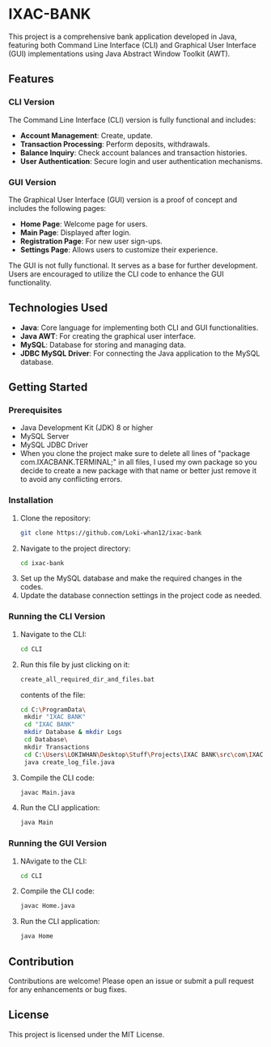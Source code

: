 # IXAC-BANK

This project is a comprehensive bank application developed in Java, featuring both Command Line Interface (CLI) and Graphical User Interface (GUI) implementations using Java Abstract Window Toolkit (AWT).

## Features

### CLI Version

The Command Line Interface (CLI) version is fully functional and includes:

- **Account Management**: Create, update.
- **Transaction Processing**: Perform deposits, withdrawals.
- **Balance Inquiry**: Check account balances and transaction histories.
- **User Authentication**: Secure login and user authentication mechanisms.

### GUI Version

The Graphical User Interface (GUI) version is a proof of concept and includes the following pages:

- **Home Page**: Welcome page for users.
- **Main Page**: Displayed after login.
- **Registration Page**: For new user sign-ups.
- **Settings Page**: Allows users to customize their experience.

The GUI is not fully functional. It serves as a base for further development. Users are encouraged to utilize the CLI code to enhance the GUI functionality.

## Technologies Used

- **Java**: Core language for implementing both CLI and GUI functionalities.
- **Java AWT**: For creating the graphical user interface.
- **MySQL**: Database for storing and managing data.
- **JDBC MySQL Driver**: For connecting the Java application to the MySQL database.

## Getting Started

### Prerequisites

- Java Development Kit (JDK) 8 or higher
- MySQL Server
- MySQL JDBC Driver
- When you clone the project make sure to delete all lines of "package com.IXACBANK.TERMINAL;" in all files, I used my own package so you decide to create a new package with that name or better just remove it to avoid any conflicting errors. 

### Installation

1. Clone the repository:
    ```sh
    git clone https://github.com/Loki-whan12/ixac-bank
    ```
2. Navigate to the project directory:
    ```sh
    cd ixac-bank
    ```
3. Set up the MySQL database and make the required changes in the codes.
4. Update the database connection settings in the project code as needed.

### Running the CLI Version

1. Navigate to the CLI:
    ```sh
    cd CLI
    ```
2. Run this file by just clicking on it:
   ```sh
   create_all_required_dir_and_files.bat
   ```
   contents of the file:
   ```sh
   cd C:\ProgramData\
    mkdir "IXAC BANK"
    cd "IXAC BANK"
    mkdir Database & mkdir Logs
    cd Database\
    mkdir Transactions
    cd C:\Users\LOKIWHAN\Desktop\Stuff\Projects\IXAC BANK\src\com\IXACBANK\TERMINAL\
    java create_log_file.java
    ```
4. Compile the CLI code:
    ```sh
    javac Main.java
    ```
3. Run the CLI application:
    ```sh
    java Main
    ```

### Running the GUI Version


1. NAvigate to the CLI:
    ```sh
    cd CLI
    ```
    
2. Compile the CLI code:
    ```sh
    javac Home.java
    ```
3. Run the CLI application:
    ```sh
    java Home
    ```

## Contribution

Contributions are welcome! Please open an issue or submit a pull request for any enhancements or bug fixes.

## License

This project is licensed under the MIT License.
